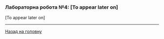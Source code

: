 ### Лабораторна робота №4: [To appear later on]

[To appear later on]

---

[Назад на головну](../../README.md)